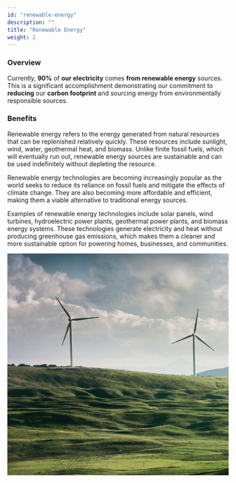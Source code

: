 ```yaml
---
id: "renewable-energy"
description: ""
title: "Renewable Energy"
weight: 2
---
```


### Overview

Currently, **90%** of **our electricity** comes **from renewable energy** sources. This is a significant accomplishment demonstrating our commitment to **reducing** our **carbon footprint** and sourcing energy from environmentally responsible sources.

### Benefits

Renewable energy refers to the energy generated from natural resources that can be replenished relatively quickly. These resources include sunlight, wind, water, geothermal heat, and biomass. Unlike finite fossil fuels, which will eventually run out, renewable energy sources are sustainable and can be used indefinitely without depleting the resource.

Renewable energy technologies are becoming increasingly popular as the world seeks to reduce its reliance on fossil fuels and mitigate the effects of climate change. They are also becoming more affordable and efficient, making them a viable alternative to traditional energy sources.

Examples of renewable energy technologies include solar panels, wind turbines, hydroelectric power plants, geothermal power plants, and biomass energy systems. These technologies generate electricity and heat without producing greenhouse gas emissions, which makes them a cleaner and more sustainable option for powering homes, businesses, and communities.

![renewable-energy](renewable-energy.png)


